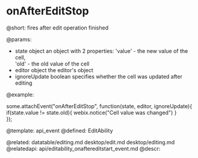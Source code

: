 onAfterEditStop
=============


@short:
	fires after edit operation finished

@params:
- state		object		an object with 2 properties: 'value' - the new value of the cell, <br> 'old' - the old value of the cell
- editor	object		the editor's object
- ignoreUpdate	boolean	specifies whether the cell was updated after editing

@example: 
	
some.attachEvent("onAfterEditStop", function(state, editor, ignoreUpdate){
    if(state.value != state.old){
        webix.notice("Cell value was changed")
    }  
});

@template:	api_event
@defined:	EditAbility

@related:
	datatable/editing.md
    desktop/edit.md
    desktop/editing.md
@relatedapi:
	api/editability_onaftereditstart_event.md
@descr:



